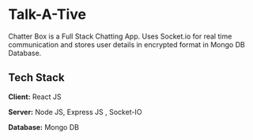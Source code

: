 # Talk-A-Tive

Chatter Box is a Full Stack Chatting App.
Uses Socket.io for real time communication and stores user details in encrypted format in Mongo DB Database.


## Tech Stack

**Client:** React JS

**Server:** Node JS, Express JS , Socket-IO

**Database:** Mongo DB